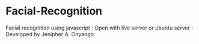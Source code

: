 # Facial-Recognition
 Facial recognition using javascript : 
 Open with live server or ubuntu server :
 Developed by Jenipher A. Onyango
